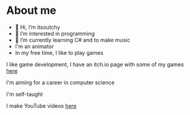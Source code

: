 # About me #
- 👋 Hi, I’m itsoutchy
- 👀 I’m interested in programming
- 🌱 I’m currently learning C# and to make music
- I'm an animator
- In my free time, I like to play games

I like game development, I have an itch.io page with some of my games <a href="https://itsoutchy2.itch.io/">here</a>

I'm aiming for a career in computer science

I'm self-taught

I make YouTube videos <a href="https://www.youtube.com/channel/UCzLor3TFa6b59AsfUZbaDyw">here</a>

<!---
itsoutchy-projects/itsoutchy-projects is a ✨ special ✨ repository because its `README.md` (this file) appears on your GitHub profile.
You can click the Preview link to take a look at your changes.
--->
